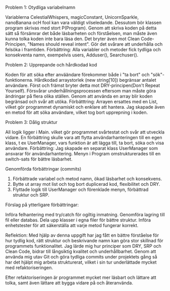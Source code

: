 Problem 1: Otydliga variabelnamn

Variablerna CelestialWhispers, magicConstant, UnicornSparkle, nanoBanana ocH fool kan vara väldigt vilseledande.
Dessutom bör klassen program skrivas med stort P(Program).
Genom att skriva koden på detta sätt så försämrar det både läsbarheten och förståelsen, man måste även kunna tolka koden inte bara läsa den.
Det bryter även mot Clean Code-Principen, "Names should reveal intent".
Gör det svårare att underhålla och felsöka i framtiden.
Förbättring:
Alla variabler och metoder fick tydliga och konsekventa namn, exempelvis users, Adduser(), Searchuser().

Problem 2: Upprepande och hårdkodad kod

Koden för att söka efter anväändare förekommer både i "ta bort" och "sök"-funktionerna.
Hårdkodad arraystorlek (new string[10]) begränsar antalet användare.
Först och främst bryter detta mot DRY-principen(Don't Repeat Yourself).
Försvårar underhållningsprocessen eftersom man måste göra ändringar på flera olika ställen.
Genom att använda en array blir koden begränsad och svår att utöka.
Förbätttring:
Arrayen ersattes med en List<string>, vilket gör programmet dynamiskt och enklare att hantera.
Jag skapade även en metod för att söka användare, vilket tog bort upprepning i koden.


Problem 3: Dålig struktur

All logik ligger i Main. vilket gör programmet svårtestat och svår att utveckla vidare.
En förbättring skulle vara att flytta användarhanteringen till en egen klass, t ex UserManager, vars funktion är att lägga till, ta bort, söka och visa användare.
Förbättring:
Jag skapade en separat klass UserManager som ansvarar för användarhantering.
Menyn i Program omstrukturerades till en switch-sats för bättre läsbarhet.

Genomförda förbättringar (commits)

1. Förbättrade variabel och metod namn, ökad läsbarhet och konsekvens.
2. Bytte ut array mot list och tog bort duplicerad kod, flexibilitet och DRY.
3. Flyttade logik till UserManager och förenklade menyn, förbättrad struktur och SRP.


Förslag på ytterligare förbättringar:

Införa felhantering med try/catch för ogiltig inmatning.
Genomföra lagring till fil eller databas.
Dela upp klasser i egna filer för bättre struktur.
Införa enhetstester för att säkerställa att varje metod fungerar korrekt.

Reflektion:
Med hjälp av denna uppgift har jag fått en bättre förståelse för hur tydlig kod, rätt struktur och beskrivande namn kan göra stor skillnad för programmets funktionalitet.
Jag lärde mig hur principer som DRY, SRP och Clean Code, bidrar till långsiktig kvalitet och underhållbarhet.
Genom att använda mig utav Git och göra tydliga commits under projektets gång så har det hjälpt mig arbeta strukturerat, vilket i sin tur underlättade mycket med refaktoriseringen.

Efter refaktoriseringen är programmet mycket mer läsbart och lättare att tolka, samt även lättare att bygga vidare på och återanvända.






